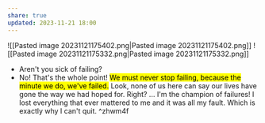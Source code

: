 ```yaml
---
share: true
updated: 2023-11-21 18:00
---
```



![[Pasted image 20231121175402.png|Pasted image 20231121175402.png]]
![[Pasted image 20231121175332.png|Pasted image 20231121175332.png]]


- Aren't you sick of failing?
- No! That's the whole point!
  <mark class="hltr-red">We must never stop failing, because the minute we do, we've failed.</mark>
  Look, none of us here can say our lives have gone the way we had hoped for.
  Right?
  ...
  I'm the champion of failures!
  I lost everything that ever mattered to me and it was all my fault.
  Which is exactly why I can't quit.
   ^zhwm4f